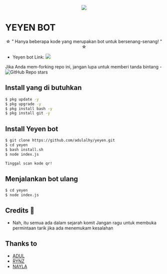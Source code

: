 <p align="center">
  <img src="https://coolthemestores.com/wp-content/uploads/2020/12/zero-two-feature.jpg">
</p>

# YEYEN BOT

<p align="center">
☆ " Hanya beberapa kode yang merupakan bot untuk bersenang-senang! " ☆
</p>

* Yeyen bot Link:  <a href="https://wa.me/6283162951046" alt="Yeyen"> <img src="https://img.shields.io/badge/%F0%9F%A4%96%20-YeyenBot-brightgreen" /> </a>

Jika Anda mem-forking repo ini, jangan lupa untuk memberi tanda bintang - <img alt="GitHub Repo stars" src="https://img.shields.io/github/stars/adulalhy/yeyen?color=white&label=%F0%9F%8C%9F%20star">

## Install yang di butuhkan

```sh
$ pkg update -y
$ pkg upgrade -y
$ pkg install bash -y
$ pkg install git -y
```
## Install Yeyen bot

```sh
$ git clone https://github.com/adulalhy/yeyen.git
$ cd yeyen
$ bash install.sh
$ node index.js

Tinggal scan kode qr!
```
## Menjalankan bot ulang

```sh
$ cd yeyen
$ node index.js
```

## Credits 📍
* Nah, itu semua ada dalam sejarah komit
Jangan ragu untuk membuka permintaan tarik jika ada menemukam kesalahan

## Thanks to
* [ADUL](https://github.com/adulalhy)
* [RYNZ](https://github.com/riyan3334)
* [NAYLA](https://github.com/naylachan)
